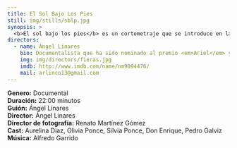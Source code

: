 ```yaml
---
title: El Sol Bajo Los Pies
still: img/stills/sblp.jpg
synopsis: >
  <b>El sol bajo los pies</b> es un cortometraje que se introduce en la realidad de los niños que involuntariamente se convierten en jornaleros en México. Este documental evidencia las condiciones en que se ven obligados a trabajar con sus padres, y las mentiras y abusos de quienes los contratan.
directors:
  - name: Ángel Linares
    bio: Documentalista que ha sido nominado al premio <em>Ariel</em> y galardonado en el <em>FICM</em>, <em>DOCSMX</em> y el Festival Internacional de Cine de Caracas. Sus documentales se han presentado en <em>La Semaine de la Critique</em> de <em>Cannes</em>, en el Festival de Cine de Sarajevo y en <em>La Habana</em>. Su documental más premiado ha sido <em>Las Montañas Invisibles</em> (2012).
    img: img/directors/fieras.jpg
    imdb: http://www.imdb.com/name/nm9094476/
    mail: arlinco13@gmail.com
---
```


<b>Genero:</b> Documental<br>
<b>Duración:</b> 22:00 minutos<br>
<b>Guión:</b> Ángel Linares<br>
<b>Director:</b> Ángel Linares<br>
<b>Director de fotografía:</b> Renato Martínez Gómez<br>
<b>Cast:</b> Aurelina Diaz, Olivia Ponce, Silvia Ponce, Don Enrique, Pedro Galviz<br>
<b>Música:</b> Alfredo Garrido<br>
